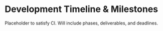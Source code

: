 # Development Timeline & Milestones

Placeholder to satisfy CI. Will include phases, deliverables, and deadlines.